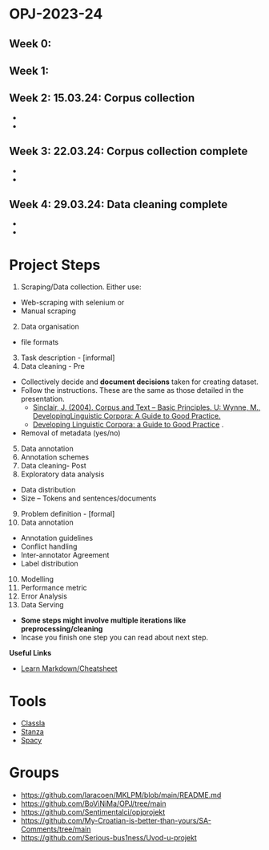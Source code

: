# OPJ-2023-24
## Week 0: 
## Week 1: 
## Week 2: 15.03.24: Corpus collection 
-
-
## Week 3: 22.03.24: Corpus collection complete 
-
-
## Week 4: 29.03.24: Data cleaning complete
-
-

# Project Steps
1. Scraping/Data collection. Either use:
  - Web-scraping with selenium  or
  - Manual scraping
2. Data organisation 
  - file formats 
3. Task description - [informal]
4. Data cleaning - Pre
  - Collectively decide and **document decisions** taken for creating dataset. 
  - Follow the instructions. These are the same as those detailed in the presentation.   
    - [Sinclair, J. (2004). Corpus and Text – Basic Principles. U: Wynne, M.,  DevelopingLinguistic Corpora: A Guide to Good Practice.](http://users.ox.ac.uk/~martinw/dlc/)
    - [Developing Linguistic Corpora: a Guide to Good Practice](http://icar.cnrs.fr/ecole_thematique/contaci/documents/Baude/wynne.pdf) . 
  - Removal of metadata (yes/no)
5. Data annotation 
6. Annotation schemes
7. Data cleaning- Post
8. Exploratory data analysis 
  - Data distribution 
  - Size – Tokens and sentences/documents 
9. Problem definition - [formal]
10. Data annotation 
  - Annotation guidelines 
  - Conflict handling 
  - Inter-annotator Agreement
  - Label distribution 
10. Modelling 
11. Performance metric 
12. Error Analysis 
13. Data Serving 

- **Some steps might involve multiple iterations like preprocessing/cleaning**
- Incase you finish one step you can read about next step.

**Useful Links**
- [Learn Markdown/Cheatsheet](https://github.com/adam-p/markdown-here/wiki/Markdown-Cheatsheet)

  
# Tools
- [Classla](https://pypi.org/project/classla/)
- [Stanza](https://stanfordnlp.github.io/stanza/neural_pipeline.html)
- [Spacy](https://spacy.io/models/hr)
  
# Groups
- https://github.com/laracoen/MKLPM/blob/main/README.md
- https://github.com/BoViNiMa/OPJ/tree/main 
- https://github.com/Sentimentalci/opjprojekt
- https://github.com/My-Croatian-is-better-than-yours/SA-Comments/tree/main
- https://github.com/Serious-bus1ness/Uvod-u-projekt  
